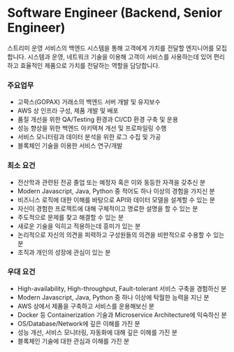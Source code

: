 # Software Engineer (Backend, Senior Engineer)
스트리미 운영 서비스의 백엔드 시스템을 통해 고객에게 가치를 전달할 엔지니어를 모집합니다. 시스템과 운영, 네트워크 기술을 이용해 고객이 서비스를 사용하는데 있어 편리하고 효율적인 제품으로 가치를 전달하는 역할을 담당합니다. 

### 주요업무
- 고팍스(GOPAX) 거래소의 백엔드 서버 개발 및 유지보수
- AWS 상 인프라 구성, 제품 개발 및 배포
- 품질 개선을 위한 QA/Testing 환경과 CI/CD 환경 구축 및 운용
- 성능 향상을 위한 백엔드 아키텍쳐 개선 및 프로파일링 수행
- 서비스 모니터링과 데이터 분석을 위한 로그 수집 및 가공
- 블록체인 기술을 이용한 서비스 연구/개발

### 최소 요건
- 전산학과 관련된 전공 졸업 또는 예정자 혹은 이와 동등한 자격을 갖추신 분
- Modern Javascript, Java, Python 중 적어도 하나 이상의 경험을 가지신 분
- 비즈니스 로직에 대한 이해를 바탕으로 API와 데이터 모델을 설계할 수 있는 분
- 자신이 경험한 프로젝트에 대해 구체적이고 명료한 설명을 할 수 있는 분
- 주도적으로 문제를 찾고 해결할 수 있는 분
- 새로운 기술을 익히고 적용하는데 흥미가 있는 분
- 논리적으로 자신의 의견을 피력하고 구성원들의 의견을 비판적으로 수용할 수 있는 분
- 조직과 개인의 성장에 관심이 있는 분
  
### 우대 요건
- High-availability, High-throughput, Fault-tolerant 서비스 구축을 경험하신 분
- Modern Javascript, Java, Python 중 하나 이상에 탁월한 능력을 지닌 분
- AWS 상에서 제품을 구축하고 서비스를 운용해보신 분
- Docker 등 Containerization 기술과 Microservice Architecture에 익숙하신 분
- OS/Database/Network에 깊은 이해를 가진 분
- 성능 개선, 서비스 모니터링, 자동화에 대해 깊은 이해를 가진 분
- 블록체인 기술에 대한 관심과 이해를 가진 분